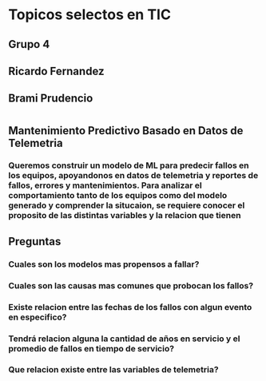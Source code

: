 # Topicos selectos en TIC
## Grupo 4
## Ricardo Fernandez
## Brami Prudencio
# 
## Mantenimiento Predictivo Basado en Datos de Telemetria
### Queremos construir un modelo de ML para predecir fallos en los equipos, apoyandonos en datos de telemetria y reportes de fallos, errores y mantenimientos. Para analizar el comportamiento tanto de los equipos como del modelo generado y comprender la situcaion, se requiere conocer el proposito de las distintas variables y la relacion que tienen

## Preguntas

### Cuales son los modelos mas propensos a fallar?

### Cuales son las causas mas comunes que probocan los fallos?

### Existe relacion entre las fechas de los fallos con algun evento en especifico?

### Tendrá relacion alguna la cantidad de años en servicio y el promedio de fallos en tiempo de servicio?

### Que relacion existe entre las variables de telemetria?

### 